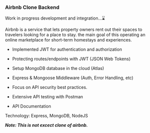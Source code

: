### Airbnb Clone Backend

Work in progress development and integration...⌛

Airbnb is a service that lets property owners rent out their spaces to travelers looking for a place to stay. the main goal of this operating an online marketplace for short-term homestays and experiences.

- Implemented JWT for authentication and authorization

- Protecting routes/endpoints with JWT (JSON Web Tokens)

- Setup MongoDB database in the cloud (Atlas)

- Express & Mongoose Middleware (Auth, Error Handling, etc)

- Focus on API security best practices.

- Extensive API testing with Postman

- API Documentation

Technology: Express, MongoDB, NodeJS

**_*Note: This is not excect clone of airbnb.*_**
